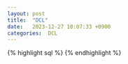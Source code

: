 ```yaml
---
layout: post
title:  "DCL"
date:   2023-12-27 10:07:33 +0900
categories:  DCL
---
```



{% highlight sql %}
{% endhighlight %}